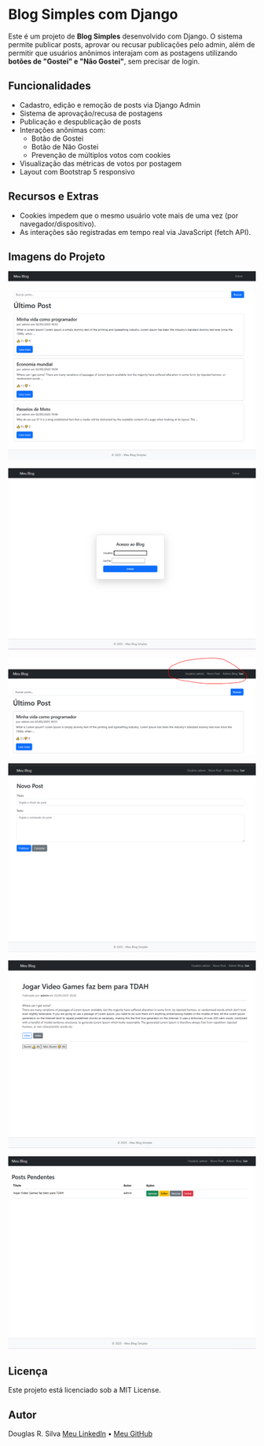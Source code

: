 # Blog Simples com Django

Este é um projeto de **Blog Simples** desenvolvido com Django. O sistema permite publicar posts, 
aprovar ou recusar publicações pelo admin, além de permitir que usuários anônimos interajam 
com as postagens utilizando **botões de "Gostei" e "Não Gostei"**, sem precisar de login.


## Funcionalidades

- Cadastro, edição e remoção de posts via Django Admin
- Sistema de aprovação/recusa de postagens
- Publicação e despublicação de posts
- Interações anônimas com:
  - Botão de Gostei
  - Botão de Não Gostei
  - Prevenção de múltiplos votos com cookies
- Visualização das métricas de votos por postagem
- Layout com Bootstrap 5 responsivo

## Recursos e Extras
- Cookies impedem que o mesmo usuário vote mais de uma vez (por navegador/dispositivo).
- As interações são registradas em tempo real via JavaScript (fetch API).


## Imagens do Projeto

![Tela principal do Blog](assets/post_list.png)

![Tela de Login](assets/login.png)

![Tela Pós Logar](assets/menus_pos_logar.png)

![Tela nova Postagem](assets/post_new.png)

![Tela nova Detalhe do Post](assets/post_detail.png)

![Tela nova Administração Blog](assets/admin_blog.png)



## Licença
Este projeto está licenciado sob a MIT License.

## Autor
Douglas R. Silva
[Meu LinkedIn](https://www.linkedin.com/in/douglas-roberto-da-silva-7083b96a/) • [Meu GitHub](https://github.com/douglasinforj)